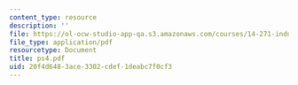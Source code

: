 ```yaml
---
content_type: resource
description: ''
file: https://ol-ocw-studio-app-qa.s3.amazonaws.com/courses/14-271-industrial-organization-i-fall-2005/20f4d6483ace3302cdef1deabc7f0cf3_ps4.pdf
file_type: application/pdf
resourcetype: Document
title: ps4.pdf
uid: 20f4d648-3ace-3302-cdef-1deabc7f0cf3
---
```

